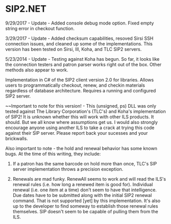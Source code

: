 SIP2.NET
========

9/29/2017 - Update - Added console debug mode option.  Fixed empty string error in checkout function.

3/29/2017 - Update - Added checksum capabilities, resoved Sirsi SSH connection issues, and cleaned up some of the implementations.  This version has been tested on Sirsi, III, Koha, and TLC SIP2 servers. 

5/23/2014 - Update - Testing against Koha has begun.  So far, it looks like the connection testers and patron parser works right out of the box.  Other methods also appear to work.  

Implementation in C# of the SIP2 client version 2.0 for libraries.  Allows users to programmatically checkout, renew, and checkin materials regardless of database architecture.  Requires a running and configured SIP2 server. 

~~Important to note for this version! - This (unsigned, ps) DLL was only tested against The Library Corporation's (TLC's) and Koha's implementation of SIP2!  It is unknown whether this will work with other ILS products.  It should.  But we all know where assumptions get us.  I would also strongly encourage anyone using another ILS to take a crack at trying this code against their SIP server.  Please report back your sucesses and your brickwalls.

Also important to note - the hold and renewal behavior has some known bugs.  At the time of this writing, they include:


1) If a patron has the same barcode on hold more than once, TLC's SIP server implementation throws a precision exception.


2) Renewals are mad funky.  RenewAll seems to work and will read the ILS's renewal rules (i.e. how long a renewed item is good for).  Individual renewal (i.e. one item at a time) don't seem to have that intelligence.  Due dates have to be      submitted along with the initial SIP2 renewal command.  That is not supported [yet] by this implementation.  It's also up to the developer to find someway to establish those renewal rules themselves.  SIP doesn't seem to be capable of pulling them from the ILS.
   
   





